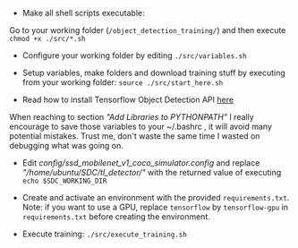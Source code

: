 + Make all shell scripts executable:

Go to your working folder (`/object_detection_training/`) and then execute
`chmod +x ./src/*.sh`

+ Configure your working folder by editing `./src/variables.sh`

+ Setup variables, make folders and download training stuff by executing from your working folder:
`source ./src/start_here.sh`


+ Read how to install Tensorflow Object Detection API [here](https://github.com/tensorflow/models/blob/master/research/object_detection/g3doc/installation.md)

When reaching to section *"Add Libraries to PYTHONPATH"* I really encourage to save those variables to your ~/.bashrc , it will avoid many potential mistakes. Trust me, don't waste the same time I wasted on debugging what was going on.

+ Edit *config/ssd_mobilenet_v1_coco_simulator.config* and replace *"/home/ubuntu/SDC/tl_detector/"* with the returned value of executing `echo $SDC_WORKING_DIR`

+ Create and activate an environment with the provided `requirements.txt`. 
Note: if you want to use a GPU, replace `tensorflow` by `tensorflow-gpu` in `requirements.txt` before creating the environment.

+ Execute training:
`./src/execute_training.sh`
